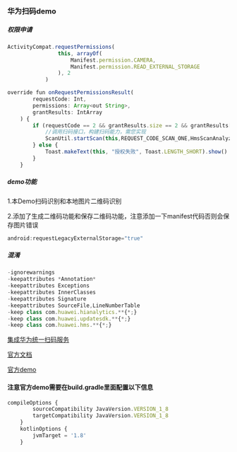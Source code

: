 ### 华为扫码demo

##### 权限申请
```js
ActivityCompat.requestPermissions(
                this, arrayOf(
                    Manifest.permission.CAMERA,
                    Manifest.permission.READ_EXTERNAL_STORAGE
                ), 2
            )
```
```js
override fun onRequestPermissionsResult(
        requestCode: Int,
        permissions: Array<out String>,
        grantResults: IntArray
    ) {
        if (requestCode == 2 && grantResults.size == 2 && grantResults[0] == PackageManager.PERMISSION_GRANTED && grantResults[1] == PackageManager.PERMISSION_GRANTED) {
            //调用扫码接口，构建扫码能力，需您实现
            ScanUtil.startScan(this,REQUEST_CODE_SCAN_ONE,HmsScanAnalyzerOptions.Creator().create())
        } else {
            Toast.makeText(this, "授权失败", Toast.LENGTH_SHORT).show()
        }
    }

```

##### demo功能

1.本Demo扫码识别和本地图片二维码识别

2.添加了生成二维码功能和保存二维码功能，注意添加一下manifest代码否则会保存图片错误
```js
android:requestLegacyExternalStorage="true"
```
##### 混淆
```js
-ignorewarnings
-keepattributes *Annotation*
-keepattributes Exceptions
-keepattributes InnerClasses
-keepattributes Signature
-keepattributes SourceFile,LineNumberTable
-keep class com.huawei.hianalytics.**{*;}
-keep class com.huawei.updatesdk.**{*;}
-keep class com.huawei.hms.**{*;}
```

[集成华为统一扫码服务](https://developer.huawei.com/consumer/cn/forum/topic/0203318506342430030)

[官方文档](https://developer.huawei.com/consumer/cn/doc/development/HMSCore-Guides/service-introduction-0000001050041994)

[官方demo](https://gitee.com/hms-core/hms-scan-demo/tree/master)

#### 注意官方demo需要在build.gradle里面配置以下信息
```js
compileOptions {
        sourceCompatibility JavaVersion.VERSION_1_8
        targetCompatibility JavaVersion.VERSION_1_8
    }
    kotlinOptions {
        jvmTarget = '1.8'
    }
```